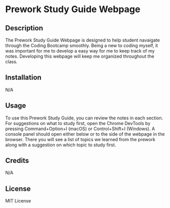 # Prework Study Guide Webpage

## Description

The Prework Study Guide Webpage is designed to help student navaigate through the Coding Bootcamp smoothly. Being a new to coding myself, it was important for me to develop a easy way for me to keep track of my notes. Developing this webpage will keep me organized throughout the class.

## Installation

N/A

## Usage

To use this Prework Study Guide, you can review the notes in each section. For suggestions on what to study first, open the Chrome DevTools by pressing Command+Option+I (macOS) or Control+Shift+I (Windows). A console panel should open either below or to the side of the webpage in the browser. There you will see a list of topics we learned from the prework along with a suggestion on which topic to study first.

## Credits

N/A

## License

MIT License